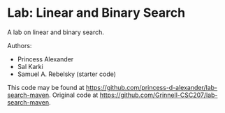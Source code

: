 # Lab: Linear and Binary Search

A lab on linear and binary search.

Authors:

* Princess Alexander
* Sal Karki
* Samuel A. Rebelsky (starter code)

This code may be found at <https://github.com/princess-d-alexander/lab-search-maven>. Original code at <https://github.com/Grinnell-CSC207/lab-search-maven>.
